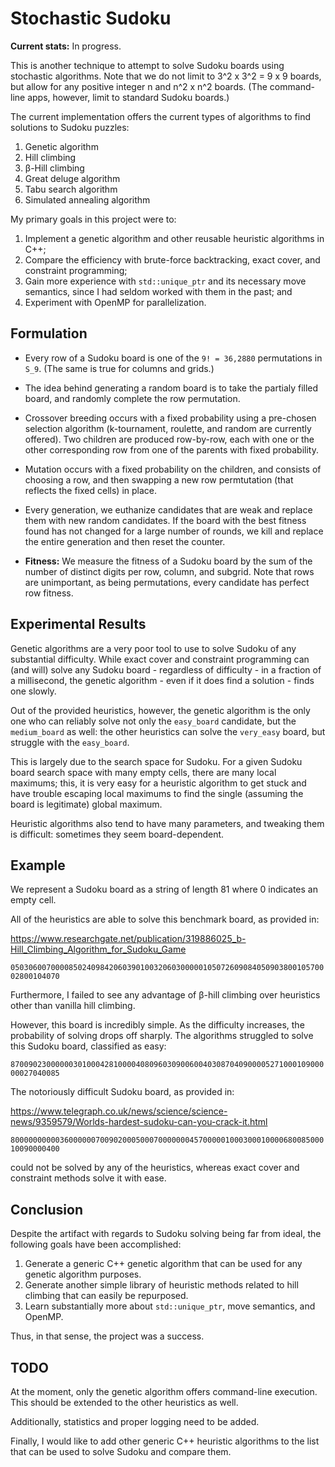 # Stochastic Sudoku

**Current stats:** In progress.

This is another technique to attempt to solve Sudoku boards using stochastic algorithms. Note that we do not limit to 3^2 x 3^2 = 9 x 9 boards, but allow for any positive integer n and n^2 x n^2 boards. (The command-line apps, however, limit to standard Sudoku boards.)

The current implementation offers the current types of algorithms to find solutions to Sudoku puzzles:
1. Genetic algorithm
2. Hill climbing
3. β-Hill climbing
4. Great deluge algorithm
5. Tabu search algorithm
6. Simulated annealing algorithm

My primary goals in this project were to:

1. Implement a genetic algorithm and other reusable heuristic algorithms in C++;
2. Compare the efficiency with brute-force backtracking, exact cover, and constraint programming;
3. Gain more experience with `std::unique_ptr` and its necessary move semantics, since I had seldom worked with them in the past; and
4. Experiment with OpenMP for parallelization.

## Formulation ##

- Every row of a Sudoku board is one of the `9! = 36,2880` permutations in `S_9`. (The same is true for columns and grids.)

- The idea behind generating a random board is to take the partialy filled board, and randomly complete the row permutation.

- Crossover breeding occurs with a fixed probability using a pre-chosen selection algorithm (k-tournament, roulette, and random are currently offered). Two children are produced row-by-row, each with one or the other corresponding row from one of the parents with fixed probability.

- Mutation occurs with a fixed probability on the children, and consists of choosing a row, and then swapping a new row permtutation (that reflects the fixed cells) in place.

- Every generation, we euthanize candidates that are weak and replace them with new random candidates. If the board with the best fitness found has not changed for a large number of rounds, we kill and replace the entire generation and then reset the counter.

- **Fitness:** We measure the fitness of a Sudoku board by the sum of the number of distinct digits per row, column, and subgrid. Note that rows are unimportant, as being permutations, every candidate has perfect row fitness.

## Experimental Results ##

Genetic algorithms are a very poor tool to use to solve Sudoku of any substantial difficulty. While exact cover and constraint programming can (and will) solve any Sudoku board - regardless of difficulty - in a fraction of a millisecond, the genetic algorithm - even if it does find a solution - finds one slowly.

Out of the provided heuristics, however, the genetic algorithm is the only one who can reliably solve not only the `easy_board` candidate, but the `medium_board` as well: the other heuristics can solve the `very_easy` board, but struggle with the `easy_board`.

This is largely due to the search space for Sudoku. For a given Sudoku board search space with many empty cells, there are many local maximums; this, it is very easy for a heuristic algorithm to get stuck and have trouble escaping local maximums to find the single (assuming the board is legitimate) global maximum.

Heuristic algorithms also tend to have many parameters, and tweaking them is difficult: sometimes they seem board-dependent.

## Example ##

We represent a Sudoku board as a string of length 81 where 0 indicates an empty cell.

All of the heuristics are able to solve this benchmark board, as provided in:

https://www.researchgate.net/publication/319886025_b-Hill_Climbing_Algorithm_for_Sudoku_Game

`050306007000085024098420603901003206030000010507260908405090380010570002800104070`

Furthermore, I failed to see any advantage of β-hill climbing over heuristics other than vanilla hill climbing.

However, this board is incredibly simple. As the difficulty increases, the probability of solving drops off sharply. The algorithms struggled to solve this Sudoku board, classified as easy:

`870090230000003010004281000040809603090060040308704090000527100010900000027040085`

The notoriously difficult Sudoku board, as provided in:

https://www.telegraph.co.uk/news/science/science-news/9359579/Worlds-hardest-sudoku-can-you-crack-it.html

`800000000003600000070090200050007000000045700000100030001000068008500010090000400`

could not be solved by any of the heuristics, whereas exact cover and constraint methods solve it with ease.


## Conclusion ##

Despite the artifact with regards to Sudoku solving being far from ideal, the following goals have been accomplished:

1. Generate a generic C++ genetic algorithm that can be used for any genetic algorithm purposes.
2. Generate another simple library of heuristic methods related to hill climbing that can easily be repurposed.
3. Learn substantially more about `std::unique_ptr`, move semantics, and OpenMP.

Thus, in that sense, the project was a success.

## TODO ##

At the moment, only the genetic algorithm offers command-line execution. This should be extended to the other heuristics as well.

Additionally, statistics and proper logging need to be added.

Finally, I would like to add other generic C++ heuristic algorithms to the list that can be used to solve Sudoku and compare them.
